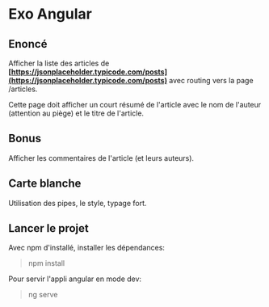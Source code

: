 # Exo Angular

## Enoncé

Afficher la liste des articles de **[https://jsonplaceholder.typicode.com/posts](https://jsonplaceholder.typicode.com/posts)** avec routing vers la page /articles.

Cette page doit afficher un court résumé de l'article avec le nom de l'auteur (attention au piège) et le titre de l'article.

## Bonus

Afficher les commentaires de l'article (et leurs auteurs).

## Carte blanche

Utilisation des pipes, le style, typage fort.

## Lancer le projet

Avec npm d'installé, installer les dépendances:
> npm install

Pour servir l'appli angular en mode dev:
> ng serve

